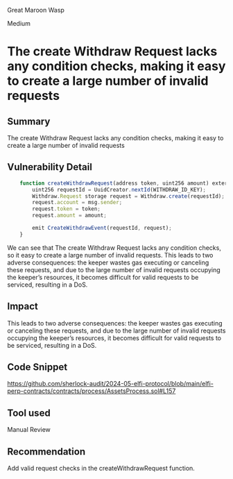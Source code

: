 Great Maroon Wasp

Medium

# The create Withdraw Request lacks any condition checks, making it easy to create a large number of invalid requests


## Summary
The create Withdraw Request lacks any condition checks, making it easy to create a large number of invalid requests
## Vulnerability Detail
```javascript
    function createWithdrawRequest(address token, uint256 amount) external {
        uint256 requestId = UuidCreator.nextId(WITHDRAW_ID_KEY);
        Withdraw.Request storage request = Withdraw.create(requestId);
        request.account = msg.sender;
        request.token = token;
        request.amount = amount;

        emit CreateWithdrawEvent(requestId, request);
    }
```
We can see that The create Withdraw Request lacks any condition checks, so it easy to create a large number of invalid requests. This leads to two adverse consequences: the keeper wastes gas executing or canceling these requests, and due to the large number of invalid requests occupying the keeper’s resources, it becomes difficult for valid requests to be serviced, resulting in a DoS.
## Impact
This leads to two adverse consequences: the keeper wastes gas executing or canceling these requests, and due to the large number of invalid requests occupying the keeper’s resources, it becomes difficult for valid requests to be serviced, resulting in a DoS.
## Code Snippet
https://github.com/sherlock-audit/2024-05-elfi-protocol/blob/main/elfi-perp-contracts/contracts/process/AssetsProcess.sol#L157
## Tool used

Manual Review

## Recommendation
Add valid request checks in the createWithdrawRequest function.

